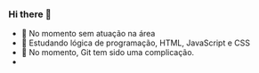 ### Hi there 👋


- 🔭 No momento sem atuação na área
- 🌱 Estudando lógica de programação, HTML, JavaScript e CSS
- 🤔 No momento, Git tem sido uma complicação.
- 
